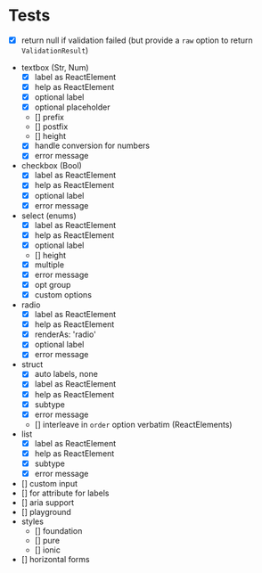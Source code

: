 # Tests

- [x] return null if validation failed (but provide a `raw` option to return `ValidationResult`)
- textbox (Str, Num)
  - [x] label as ReactElement
  - [x] help as ReactElement
  - [x] optional label
  - [x] optional placeholder
  - [] prefix
  - [] postfix
  - [] height
  - [x] handle conversion for numbers
  - [x] error message
- checkbox (Bool)
  - [x] label as ReactElement
  - [x] help as ReactElement
  - [x] optional label
  - [x] error message
- select (enums)
  - [x] label as ReactElement
  - [x] help as ReactElement
  - [x] optional label
  - [] height
  - [x] multiple
  - [x] error message
  - [x] opt group
  - [x] custom options
- radio
  - [x] label as ReactElement
  - [x] help as ReactElement
  - [x] renderAs: 'radio'
  - [x] optional label
  - [x] error message
- struct
  - [x] auto labels, none
  - [x] label as ReactElement
  - [x] help as ReactElement
  - [x] subtype
  - [x] error message
  - [] interleave in `order` option verbatim (ReactElements)
- list
  - [x] label as ReactElement
  - [x] help as ReactElement
  - [x] subtype
  - [x] error message
- [] custom input
- [] for attribute for labels
- [] aria support
- [] playground
- styles
  - [] foundation
  - [] pure
  - [] ionic
- [] horizontal forms

